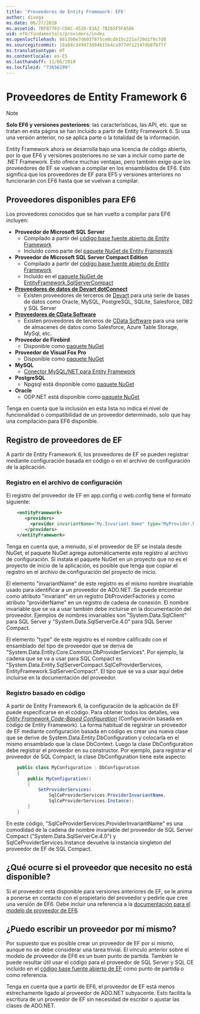 ```yaml
---
title: 'Proveedores de Entity Framework: EF6'
author: divega
ms.date: 06/27/2018
ms.assetid: 7BFB7763-CD6C-4520-93A2-7B265F5FA586
uid: ef6/fundamentals/providers/index
ms.openlocfilehash: 661398e7d6037875ce0cdb15c221a729d1f0c7d8
ms.sourcegitcommit: 18ab4c349473d94b15b4ca977df12147db07b77f
ms.translationtype: HT
ms.contentlocale: es-ES
ms.lasthandoff: 11/06/2019
ms.locfileid: "73656199"
---
```

# <a name="entity-framework-6-providers"></a>Proveedores de Entity Framework 6
> [!NOTE]
> **Solo EF6 y versiones posteriores**: las características, las API, etc. que se tratan en esta página se han incluido a partir de Entity Framework 6. Si usa una versión anterior, no se aplica parte o la totalidad de la información.

Entity Framework ahora se desarrolla bajo una licencia de código abierto, por lo que EF6 y versiones posteriores no se van a incluir como parte de .NET Framework. Esto ofrece muchas ventajas, pero también exige que los proveedores de EF se vuelvan a compilar en los ensamblados de EF6. Esto significa que los proveedores de EF para EF5 y versiones anteriores no funcionarán con EF6 hasta que se vuelvan a compilar.

## <a name="which-providers-are-available-for-ef6"></a>Proveedores disponibles para EF6

Los proveedores conocidos que se han vuelto a compilar para EF6 incluyen:

*   **Proveedor de Microsoft SQL Server**
    *   Compilado a partir del [código base fuente abierto de Entity Framework](https://github.com/aspnet/EntityFramework6)
    *   Incluido como parte del [paquete NuGet de Entity Framework](https://nuget.org/packages/EntityFramework)
*   **Proveedor de Microsoft SQL Server Compact Edition**
    *   Compilado a partir del [código base fuente abierto de Entity Framework](https://github.com/aspnet/EntityFramework6)
    *   Incluido en el [paquete NuGet de EntityFramework.SqlServerCompact](https://nuget.org/packages/EntityFramework.SqlServerCompact)
*   [**Proveedores de datos de Devart dotConnect**](https://www.devart.com/dotconnect/)
    *   Existen proveedores de terceros de [Devart](https://www.devart.com/) para una serie de bases de datos como Oracle, MySQL, PostgreSQL, SQLite, Salesforce, DB2 y SQL Server
*   [**Proveedores de CData Software**](https://www.cdata.com/ado/)
    *   Existen proveedores de terceros de [CData Software](https://www.cdata.com/ado/) para una serie de almacenes de datos como Salesforce, Azure Table Storage, MySql, etc.
*   **Proveedor de Firebird**
    *   Disponible como [paquete NuGet](https://www.nuget.org/packages/EntityFramework.Firebird/)
*   **Proveedor de Visual Fox Pro**
    *   Disponible como [paquete NuGet](https://www.nuget.org/packages/VFPEntityFrameworkProvider2/)
*   **MySQL**
    *   [Conector MySQL/NET para Entity Framework](https://dev.mysql.com/doc/connector-net/en/connector-net-entityframework60.html)
*   **PostgreSQL**
    *   Npgsql está disponible como [paquete NuGet](https://www.nuget.org/packages/EntityFramework6.Npgsql/)
*   **Oracle**
    *   ODP.NET está disponible como [paquete NuGet](https://www.nuget.org/packages/Oracle.ManagedDataAccess.EntityFramework/)

Tenga en cuenta que la inclusión en esta lista no indica el nivel de funcionalidad o compatibilidad de un proveedor determinado, solo que hay una compilación para EF6 disponible.

## <a name="registering-ef-providers"></a>Registro de proveedores de EF

A partir de Entity Framework 6, los proveedores de EF se pueden registrar mediante configuración basada en código o en el archivo de configuración de la aplicación.

### <a name="config-file-registration"></a>Registro en el archivo de configuración

El registro del proveedor de EF en app.config o web.config tiene el formato siguiente:


``` xml
    <entityFramework>
       <providers>
         <provider invariantName="My.Invariant.Name" type="MyProvider.MyProviderServices, MyAssembly" />
       </providers>
    </entityFramework>
```

Tenga en cuenta que, a menudo, si el proveedor de EF se instala desde NuGet, el paquete NuGet agrega automáticamente este registro al archivo de configuración. Si instala el paquete NuGet en un proyecto que no es el proyecto de inicio de la aplicación, es posible que tenga que copiar el registro en el archivo de configuración del proyecto de inicio.

El elemento "invariantName" de este registro es el mismo nombre invariable usado para identificar a un proveedor de ADO.NET. Se puede encontrar como atributo "invariant" en un registro DbProviderFactories y como atributo "providerName" en un registro de cadena de conexión. El nombre invariable que se va a usar también debe incluirse en la documentación del proveedor. Ejemplos de nombres invariables son "System.Data.SqlClient" para SQL Server y "System.Data.SqlServerCe.4.0" para SQL Server Compact.

El elemento "type" de este registro es el nombre calificado con el ensamblado del tipo de proveedor que se deriva de "System.Data.Entity.Core.Common.DbProviderServices". Por ejemplo, la cadena que se va a usar para SQL Compact es "System.Data.Entity.SqlServerCompact.SqlCeProviderServices, EntityFramework.SqlServerCompact". El tipo que se va a usar aquí debe incluirse en la documentación del proveedor.

### <a name="code-based-registration"></a>Registro basado en código

A partir de Entity Framework 6, la configuración de la aplicación de EF puede especificarse en el código. Para obtener todos los detalles, vea _[Entity Framework Code-Based Configuration](https://msdn.microsoft.com/data/jj680699)_ (Configuración basada en código de Entity Framework). La forma habitual de registrar un proveedor de EF mediante configuración basada en código es crear una nueva clase que se derive de System.Data.Entity.DbConfiguration y colocarla en el mismo ensamblado que la clase DbContext. Luego la clase DbConfiguration debe registrar el proveedor en su constructor. Por ejemplo, para registrar el proveedor de SQL Compact, la clase DbConfiguration tiene este aspecto:

``` csharp
    public class MyConfiguration : DbConfiguration
    {
        public MyConfiguration()
        {
            SetProviderServices(
                SqlCeProviderServices.ProviderInvariantName,
                SqlCeProviderServices.Instance);
        }
    }
```

En este código, "SqlCeProviderServices.ProviderInvariantName" es una comodidad de la cadena de nombre invariable del proveedor de SQL Server Compact ("System.Data.SqlServerCe.4.0") y SqlCeProviderServices.Instance devuelve la instancia singleton del proveedor de EF de SQL Compact.

## <a name="what-if-the-provider-i-need-isnt-available"></a>¿Qué ocurre si el proveedor que necesito no está disponible?

Si el proveedor está disponible para versiones anteriores de EF, se le anima a ponerse en contacto con el propietario del proveedor y pedirle que cree una versión de EF6. Debe incluir una referencia a la [documentación para el modelo de proveedor de EF6](~/ef6/fundamentals/providers/provider-model.md).

## <a name="can-i-write-a-provider-myself"></a>¿Puedo escribir un proveedor por mí mismo?

Por supuesto que es posible crear un proveedor de EF por sí mismo, aunque no se debe considerar una tarea trivial. El vínculo anterior sobre el modelo de proveedor de EF6 es un buen punto de partida. También le puede resultar útil usar el código para el proveedor de SQL Server y SQL CE incluido en el [código base fuente abierto de EF](https://github.com/aspnet/EntityFramework6) como punto de partida o como referencia.

Tenga en cuenta que a partir de EF6, el proveedor de EF está menos estrechamente ligado al proveedor de ADO.NET subyacente. Esto facilita la escritura de un proveedor de EF sin necesidad de escribir o ajustar las clases de ADO.NET.
